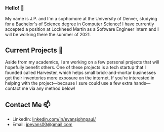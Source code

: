### Hello! 👋
My name is J.P. and I'm a sophomore at the University of Denver, studying for a Bachelor's of Science degree in Computer Science! I have currently accepted a position at Lockheed Martin as a Software Engineer Intern and I will be working there the summer of 2021.

## Current Projects 🔭
Aside from my academics, I am working on a few personal projects that will hopefully benefit others. One of these projects is a tech startup that I founded called Harvester, which helps small brick-and-mortar businesses get their inventories more exposure on the internet. If you're interested in helping with the project—because I sure could use a few extra hands—contact me via any method below!

## Contact Me 📫
- LinkedIn: [linkedin.com/in/evansjohnpaul/](https://www.linkedin.com/in/evansjohnpaul/)
- Email: [jpevans00@gmail.com](mailto:jpevans00@gmail.com)

<!--
**evansjp/evansjp** is a ✨ _special_ ✨ repository because its `README.md` (this file) appears on your GitHub profile.

Here are some ideas to get you started:

- 🔭 I’m currently working on ...
- 🌱 I’m currently learning ...
- 👯 I’m looking to collaborate on ...
- 🤔 I’m looking for help with ...
- 💬 Ask me about ...
- 📫 How to reach me: ...
- 😄 Pronouns: ...
- ⚡ Fun fact: ...
-->
